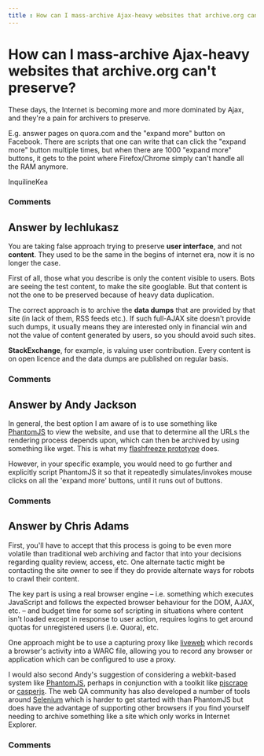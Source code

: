 ```yaml
---
title : How can I mass-archive Ajax-heavy websites that archive.org can't preserve?
---
```

How can I mass-archive Ajax-heavy websites that archive.org can't preserve?
=====================
These days, the Internet is becoming more and more dominated by Ajax,
and they're a pain for archivers to preserve.

E.g. answer pages on quora.com and the "expand more" button on Facebook.
There are scripts that one can write that can click the "expand more"
button multiple times, but when there are 1000 "expand more" buttons, it
gets to the point where Firefox/Chrome simply can't handle all the RAM
anymore.

InquilineKea

### Comments ###


Answer by lechlukasz
----------------
You are taking false approach trying to preserve **user interface**, and
not **content**. They used to be the same in the begins of internet era,
now it is no longer the case.

First of all, those what you describe is only the content visible to
users. Bots are seeing the test content, to make the site googlable. But
that content is not the one to be preserved because of heavy data
duplication.

The correct approach is to archive the **data dumps** that are provided
by that site (in lack of them, RSS feeds etc.). If such full-AJAX site
doesn't provide such dumps, it usually means they are interested only in
financial win and not the value of content generated by users, so you
should avoid such sites.

**StackExchange**, for example, is valuing user contribution. Every
content is on open licence and the data dumps are published on regular
basis.

### Comments ###

Answer by Andy Jackson
----------------
In general, the best option I am aware of is to use something like
[PhantomJS](http://phantomjs.org/) to view the website, and use that to
determine all the URLs the rendering process depends upon, which can
then be archived by using something like wget. This is what my
[flashfreeze prototype](https://github.com/ukwa/flashfreeze) does.

However, in your specific example, you would need to go further and
explicitly script PhantomJS it so that it repeatedly simulates/invokes
mouse clicks on all the 'expand more' buttons, until it runs out of
buttons.

### Comments ###

Answer by Chris Adams
----------------
First, you'll have to accept that this process is going to be even more
volatile than traditional web archiving and factor that into your
decisions regarding quality review, access, etc. One alternate tactic
might be contacting the site owner to see if they do provide alternate
ways for robots to crawl their content.

The key part is using a real browser engine – i.e. something which
executes JavaScript and follows the expected browser behaviour for the
DOM, AJAX, etc. – and budget time for some sof scripting in situations
where content isn't loaded except in response to user action, requires
logins to get around quotas for unregistered users (i.e. Quora), etc.

One approach might be to use a capturing proxy like
[liveweb](https://github.com/internetarchive/liveweb) which records a
browser's activity into a WARC file, allowing you to record any browser
or application which can be configured to use a proxy.

I would also second Andy's suggestion of considering a webkit-based
system like [PhantomJS](http://www.phantomjs.org), perhaps in
conjunction with a toolkit like
[pjscrape](http://nrabinowitz.github.com/pjscrape/) or
[casperjs](http://casperjs.org/). The web QA community has also
developed a number of tools around [Selenium](http://seleniumhq.org/)
which is harder to get started with than PhantomJS but does have the
advantage of supporting other browsers if you find yourself needing to
archive something like a site which only works in Internet Explorer.

### Comments ###

